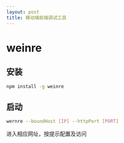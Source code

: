 ```yaml
---
layout: post
title: 移动端前端调试工具
---
```


# weinre

## 安装

```bash
npm install -g weinre
```

## 启动

```bash
wernre --boundHost [IP] --httpPort [PORT]
```

进入相应网址，按提示配置及访问


